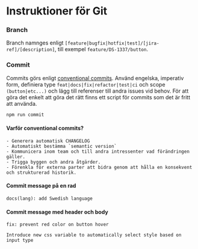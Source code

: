# Instruktioner för Git

### Branch

Branch namnges enligt `[feature|bugfix|hotfix|test]/[jira-ref]/[description]`, till exempel `feature/DS-1337/button`.

### Commit

Commits görs enligt [conventional commits](https://www.conventionalcommits.org/en/v1.0.0/#summary). Använd engelska,
imperativ form, definiera type `feat|docs|fix|refactor|test|ci` och scope `(button|etc...)` och lägg till referenser
till andra issues vid behov. För att göra det enkelt att göra det rätt finns ett script för commits som det är fritt att använda.

```bash
npm run commit
```

#### Varför conventional commits?

    - Generera automatisk CHANGELOG
    - Automatiskt bestämma `semantic version`
    - Kommunicera inom team och till andra intressenter vad förändringen gäller.
    - Trigga byggen och andra åtgärder.
    - Förenkla för externa parter att bidra genom att hålla en konsekvent och strukturerad historik.

#### Commit message på en rad

`docs(lang): add Swedish language`

#### Commit message med header och body

```
fix: prevent red color on button hover

Introduce new css variable to automatically select style based on input type

```
